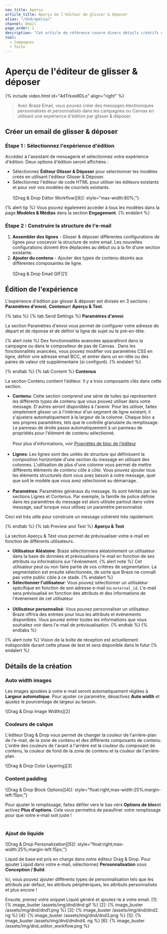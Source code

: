 ```yaml
---
nav_title: Aperçu
article_title: Aperçu de l'éditeur de glisser & déposer
alias: "/dnd/aperçu/"
channel: Email
page_order: 1
description: "Cet article de référence couvre divers détails créatifs des blocs de l'éditeur Glisser & Déposer."
tool:
  - Campagnes
  - Toile
---
```


# Aperçu de l'éditeur de glisser & déposer

{% include video.html id="4dTrkxe8DLo" align="right" %}

> Avec Braze Email, vous pouvez créer des messages électroniques personnalisés et personnalisés dans les campagnes ou Canvas en utilisant une expérience d'édition par glisser & déposer.

## Créer un email de glisser & déposer

### Étape 1 : Sélectionnez l'expérience d'édition

Accédez à l'assistant de messagerie et sélectionnez votre expérience d'édition. Deux options d'édition seront affichées :

- Sélectionnez **Éditeur Glisser & Déposer** pour sélectionner les modèles créés en utilisant l'éditeur Glisser & Déposer.
- Sélectionnez l'éditeur de code HTML pour utiliser les éditeurs existants et pour voir vos modèles de courriels existants. <br><br>!\[Drag & Drop Editor Workflow\]\[6\]{: style="max-width:80%;"}

{% alert tip %}
Vous pouvez également accéder à tous les modèles dans la page **Modèles & Médias** dans la section **Engagement**.
{% endalert %}

### Étape 2 : Construire la structure de l'e-mail

1. __Assembler des lignes__ - Glisser & déposer différentes configurations de lignes pour concevoir la structure de votre email. Les nouvelles configurations doivent être déplacées au début ou à la fin d'une section existante.
2. __Ajouter du contenu__ - Ajouter des types de contenu désirés aux différentes composantes de ligne.<br><br>!\[Drag & Drop Email GIF\]\[1\]

## Édition de l'expérience

L'expérience d'édition par glisser & déposer est divisée en 3 sections : **Paramètres d'envoi**, **Contenu**et **Aperçu & Test**.

{% tabs %}
{% tab Send Settings %}
__Paramètres d'envoi__

La section Paramètres d'envoi vous permet de configurer votre adresse de départ et de réponse et de définir la ligne de sujet ou le pré-en-tête.

{% alert note %}
Des fonctionnalités avancées apparaîtront dans la campagne ou dans le compositeur de pas de Canvas . Dans les fonctionnalités avancées, vous pouvez modifier vos paramètres CSS en ligne, définir une adresse email BCC, et entrer dans un en-tête ou des paires de valeur clé supplémentaire (si configuré).
{% endalert %}

{% endtab %}
{% tab Content %}
__Contenus__

La section Contenu contient l'éditeur. Il y a trois composants clés dans cette section.

- __Contenu__: Cette section comprend une série de tuiles qui représentent les différents types de contenu que vous pouvez utiliser dans votre message. D'autres seront disponibles à l'avenir. Pour les utiliser, faites simplement glisser un à l'intérieur d'un segment de ligne existant; il s'ajustera automatiquement à la largeur de la colonne. Chaque bloc a ses propres paramètres, tels que le contrôle granulaire du remplissage. Le panneau de droite passe automatiquement à un panneau de propriétés pour l'élément de contenu sélectionné.<br><br> Pour plus d'informations, voir [Propriétés de bloc de l'éditeur]({{site.baseurl}}/dnd/editor_blocks/)<br><br>
- __Lignes__: Les lignes sont des unités de structure qui définissent la composition horizontale d'une section du message en utilisant des colonnes. L'utilisation de plus d'une colonne vous permet de mettre différents éléments de contenu côte à côte. Vous pouvez ajouter tous les éléments structurels dont vous avez besoin à votre message, quel que soit le modèle que vous avez sélectionné au démarrage.<br><br>
- __Paramètres__: Paramètres généraux du message. Ils sont hérités par les sections Lignes et Contenus. Par exemple, la famille de police définie dans les paramètres du message est alors utilisée partout dans votre message, sauf lorsque vous utilisez un paramètre personnalisé.

Ceci est très utile pour construire un message cohérent très rapidement.

{% endtab %}
{% tab Preview and Test %}
__Aperçu & Test__

La section Aperçu & Test vous permet de prévisualiser votre e-mail en fonction de différents utilisateurs.

- __Utilisateur Aléatoire__: Braze sélectionnera aléatoirement un utilisateur dans la base de données et prévisualisera l'e-mail en fonction de ses attributs ou informations sur l'événement.
{% alert note %}
Cet utilisateur peut ou non faire partie de vos critères de segmentation. La segmentation est ensuite sélectionnée, de sorte que Braze ne connaît pas votre public cible à ce stade.
{% endalert %}
- __Sélectionner l'utilisateur__: Vous pouvez sélectionner un utilisateur spécifique en fonction de son adresse e-mail ou `external_id`. L'e-mail sera prévisualisé en fonction des attributs et des informations de l'événement de cet utilisateur<br><br>
- __Utilisateur personnalisé__: Vous pouvez personnaliser un utilisateur. Braze offrira des entrées pour tous les attributs et événements disponibles. Vous pouvez entrer toutes les informations que vous souhaitez voir dans l'e-mail de prévisualisation.
{% endtab %}
{% endtabs %}

{% alert note %}
Vision de la boîte de réception est actuellement indisponible durant cette phase de test et sera disponible dans le futur
{% endalert %}

## Détails de la création

### Auto width images

Les images ajoutées à votre e-mail seront automatiquement réglées à **Largeur automatique**. Pour ajuster ce paramètre, désactivez **Auto width** et ajustez le pourcentage de largeur au besoin.

!\[Drag & Drop Image Widths\]\[2\]

### Couleurs de calque

L'éditeur Drag & Drop vous permet de changer la couleur de l'arrière-plan de l'e-mail, de la zone de contenu et des différents composants de contenu. L'ordre des couleurs de l'avant à l'arrière est la couleur du composant de contenu, la couleur de fond de la zone de contenu et la couleur de l'arrière-plan.

!\[Drag & Drop Color Layering\]\[3\]

### Content padding

!\[Drag & Drop Block Options\]\[4\]{: style="float:right;max-width:25%;margin-left:15px;"}

Pour ajuster le remplissage, faites défiler vers le bas vers **Options de bloc**et activez **Plus d'options**. Cela vous permettra de peaufiner votre remplissage pour que votre e-mail soit juste ! <br><br>
### Ajout de liquide

!\[Drag & Drop Personalization\]\[5\]{: style="float:right;max-width:25%;margin-left:15px;"}

Liquid de base est pris en charge dans notre éditeur Drag & Drop. Pour ajouter Liquid dans votre e-mail, sélectionnez **Personnalisation** sous **Conception / Build**.

Ici, vous pouvez ajouter différents types de personnalisation tels que les attributs par défaut, les attributs périphériques, les attributs personnalisés et plus encore !

Ensuite, prenez votre snippet Liquid généré et ajoutez-le à votre email.
[1]: {% image_buster /assets/img/dnd/dnd.gif %} [2]: {% image_buster /assets/img/dnd/dnd1.png %} [3]: {% image_buster /assets/img/dnd/dnd2. ng %} [4]: {% image_buster /assets/img/dnd/dnd3.png %} [5]: {% image_buster /assets/img/dnd/dndnd4. ng %} [6]: {% image_buster /assets/img/dnd_editor_workflow.png %}